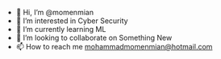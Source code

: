 - 👋 Hi, I’m @momenmian
- 👀 I’m interested in Cyber Security
- 🌱 I’m currently learning ML
- 💞️ I’m looking to collaborate on Something New
- 📫 How to reach me mohammadmomenmian@hotmail.com

<!---
momenmian/momenmian is a ✨ special ✨ repository because its `README.md` (this file) appears on your GitHub profile.
You can click the Preview link to take a look at your changes.
--->
